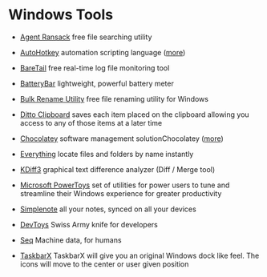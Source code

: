 # Windows Tools

* [Agent Ransack](https://www.mythicsoft.com/agentransack/) free file searching utility

* [AutoHotkey](https://www.autohotkey.com/) automation scripting language ([more](AutoHotkey/README.md))

* [BareTail](http://www.baremetalsoft.com/baretail/index.php) free real-time log file monitoring tool

* [BatteryBar](https://batterybarpro.com/) lightweight, powerful battery meter

* [Bulk Rename Utility](https://www.bulkrenameutility.co.uk/) free file renaming utility for Windows

* [Ditto Clipboard](https://ditto-cp.sourceforge.io/) saves each item placed on the clipboard allowing you access to any of those items at a later time

* [Chocolatey](https://chocolatey.org) software management solutionChocolatey ([more](Chocolatey/README.md))

* [Everything](https://www.voidtools.com/) locate files and folders by name instantly

* [KDiff3](https://download.kde.org/stable/kdiff3/) graphical text difference analyzer (Diff / Merge tool)

* [Microsoft PowerToys](https://docs.microsoft.com/en-us/windows/powertoys/) set of utilities for power users to tune and streamline their Windows experience for greater productivity

* [Simplenote](https://simplenote.com/) all your notes, synced on all your devices

* [DevToys](https://docs.microsoft.com/en-us/windows/powertoys/) Swiss Army knife for developers

* [Seq](https://datalust.co/seq) Machine data, for humans

* [TaskbarX](https://chrisandriessen.nl/taskbarx) TaskbarX will give you an original Windows dock like feel. The icons will move to the center or user given position